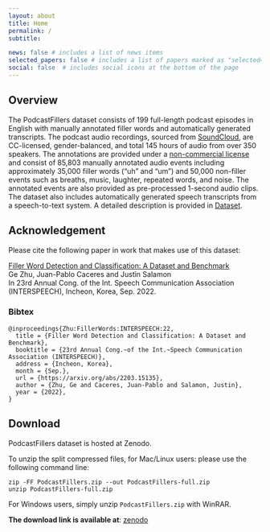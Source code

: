 ```yaml
---
layout: about
title: Home
permalink: /
subtitle:

news: false # includes a list of news items
selected_papers: false # includes a list of papers marked as "selected={true}"
social: false  # includes social icons at the bottom of the page
---
```


## Overview

The PodcastFillers dataset consists of 199 full-length podcast episodes in English with manually annotated filler words and automatically generated transcripts. The podcast audio recordings, sourced from [SoundCloud](www.soundcloud.com), are CC-licensed, gender-balanced, and total 145 hours of audio from over 350 speakers. The annotations are provided under a [non-commercial license](/license) and consist of 85,803 manually annotated audio events including approximately 35,000 filler words (“uh” and “um”) and 50,000 non-filler events such as breaths, music, laughter, repeated words, and noise. The annotated events are also provided as pre-processed 1-second audio clips. The dataset also includes automatically generated speech transcripts from a speech-to-text system. A detailed description is provided in [Dataset](/dataset).

## Acknowledgement

Please cite the following paper in work that makes use of this dataset:

[Filler Word Detection and Classification: A Dataset and Benchmark](https://arxiv.org/abs/2203.15135)\
Ge Zhu, Juan-Pablo Caceres and Justin Salamon\
In 23rd Annual Cong. of the Int. Speech Communication Association (INTERSPEECH), Incheon, Korea, Sep. 2022.

### Bibtex
```
@inproceedings{Zhu:FillerWords:INTERSPEECH:22,
  title = {Filler Word Detection and Classification: A Dataset and Benchmark},
  booktitle = {23rd Annual Cong.~of the Int.~Speech Communication Association (INTERSPEECH)},
  address = {Incheon, Korea}, 
  month = {Sep.},
  url = {https://arxiv.org/abs/2203.15135},
  author = {Zhu, Ge and Caceres, Juan-Pablo and Salamon, Justin},
  year = {2022},
}
```

## Download

PodcastFillers dataset is hosted at Zenodo. 

To unzip the split compressed files, for Mac/Linux users: please use the following command line:
```
zip -FF PodcastFillers.zip --out PodcastFillers-full.zip
unzip PodcastFillers-full.zip
```

For Windows users, simply unzip `PodcastFillers.zip` with WinRAR.


**The download link is available at**: [zenodo](https://zenodo.org/record/7121457#.Y0bzKezMKdY)

